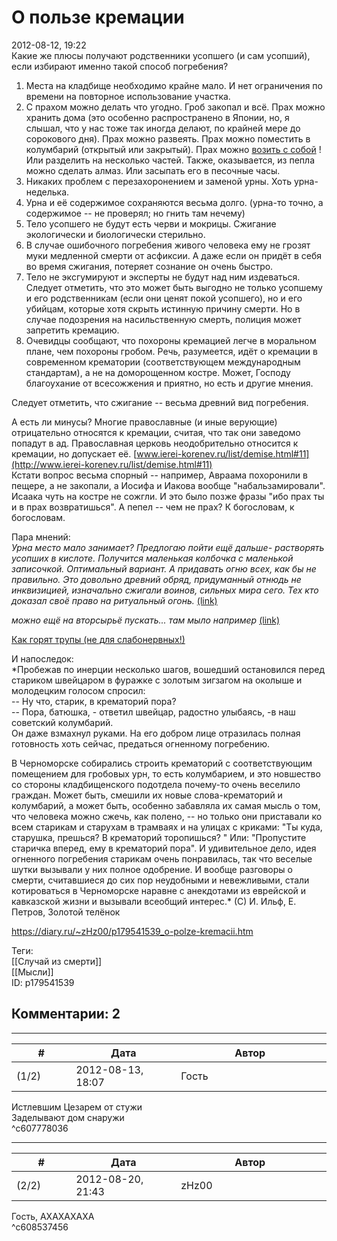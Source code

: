 О пользе кремации
=================

  
2012-08-12, 19:22  
 Какие же плюсы получают родственники усопшего (и сам усопший), если избирают именно такой способ погребения?   
   
 1. Места на кладбище необходимо крайне мало. И нет ограничения по времени на повторное использование участка.   
 2. С прахом можно делать что угодно. Гроб закопал и всё. Прах можно хранить дома (это особенно распространено в Японии, но, я слышал, что у нас тоже так иногда делают, по крайней мере до сорокового дня). Прах можно развеять. Прах можно поместить в колумбарий (открытый или закрытый). Прах можно  [возить с собой](http://fanread.ru/book/705157/?page=1)  ! Или разделить на несколько частей. Также, оказывается, из пепла можно сделать алмаз. Или засыпать его в песочные часы.   
 3. Никаких проблем с перезахоронением и заменой урны. Хоть урна-неделька.   
 4. Урна и её содержимое сохраняются весьма долго. (урна-то точно, а содержимое -- не проверял; но гнить там нечему)   
 5. Тело усопшего не будут есть черви и мокрицы. Сжигание экологически и биологически стерильно.   
 6. В случае ошибочного погребения живого человека ему не грозят муки медленной смерти от асфиксии. А даже если он придёт в себя во время сжигания, потеряет сознание он очень быстро.   
 7. Тело не эксгумируют и эксперты не будут над ним издеваться. Следует отметить, что это может быть выгодно не только усопшему и его родственникам (если они ценят покой усопшего), но и его убийцам, которые хотя скрыть истинную причину смерти. Но в случае подозрения на насильственную смерть, полиция может запретить кремацию.   
 8. Очевидцы сообщают, что похороны кремацией легче в моральном плане, чем похороны гробом. Речь, разумеется, идёт о кремации в современном крематории (соответствующем международным стандартам), а не на доморощенном костре. Может, Господу благоухание от всесожжения и приятно, но есть и другие мнения.   
   
 Следует отметить, что сжигание -- весьма древний вид погребения.   
   
 А есть ли минусы? Многие православные (и иные верующие) отрицательно относятся к кремации, считая, что так они заведомо попадут в ад. Православная церковь неодобрительно относится к кремации, но допускает её.  [www.ierei-korenev.ru/list/demise.html#11](http://www.ierei-korenev.ru/list/demise.html#11)    
 Кстати вопрос весьма спорный -- например, Авраама похоронили в пещере, а не закопали, а Иосифа и Иакова вообще "набальзамировали". Исаака чуть на костре не сожгли. И это было позже фразы "ибо прах ты и в прах возвратишься". А пепел -- чем не прах? К богословам, к богословам.   
   
 Пара мнений:   
  *Урна место мало занимает? Предлогаю пойти ещё дальше- растворять усопших в кислоте. Получится маленькая колбочка с маленькой записочкой. Оптимальный вариант. А придавать огню всех, как бы не правильно. Это довольно древний обряд, придуманный отнюдь не инквизицией, изначально сжигали воинов, сильных мира сего. Тех кто доказал своё право на ритуальный огонь.*   [(link)](http://alonely.ru/viewtopic.php?id=2147#p87224)    
   
  *можно ещё на вторсырьё пускать... там мыло например*   [(link)](http://alonely.ru/viewtopic.php?id=2147#p87242)    
   
  [Как горят трупы (не для слабонервных!)](http://www.requiem.ru/history/doc128/)    
   
 И напоследок:   
  *Пробежав по инерции несколько шагов, вошедший остановился перед стариком швейцаром в фуражке с золотым зигзагом на околыше и молодецким голосом спросил:   
 -- Ну что, старик, в крематорий пора?   
 -- Пора, батюшка, - ответил швейцар, радостно улыбаясь, -в наш советский колумбарий.   
 Он даже взмахнул руками. На его добром лице отразилась полная готовность хоть сейчас, предаться огненному погребению.   
   
 В Черноморске собирались строить крематорий с соответствующим помещением для гробовых урн, то есть колумбарием, и это новшество со стороны кладбищенского подотдела почему-то очень веселило граждан. Может быть, смешили их новые слова-крематорий и колумбарий, а может быть, особенно забавляла их самая мысль о том, что человека можно сжечь, как полено, -- но только они приставали ко всем старикам и старухам в трамваях и на улицах с криками: "Ты куда, старушка, прешься? В крематорий торопишься? " Или: "Пропустите старичка вперед, ему в крематорий пора". И удивительное дело, идея огненного погребения старикам очень понравилась, так что веселые шутки вызывали у них полное одобрение. И вообще разговоры о смерти, считавшиеся до сих пор неудобными и невежливыми, стали котироваться в Черноморске наравне с анекдотами из еврейской и кавказской жизни и вызывали всеобщий интерес.*  (С) И. Ильф, Е. Петров, Золотой телёнок   
  
<https://diary.ru/~zHz00/p179541539_o-polze-kremacii.htm>  
  
Теги:  
[[Случай из смерти]]  
[[Мысли]]  
ID: p179541539  


Комментарии: 2
--------------

  


---



|         #         |              Дата              |                     Автор                     |           ID           |
| --- | --- | --- | --- |
| (1/2) | 2012-08-13, 18:07 | Гость | c607778036 |

  
 Истлевшим Цезарем от стужи   
 Заделывают дом снаружи   
 ^c607778036

---



|         #         |              Дата              |                     Автор                     |           ID           |
| --- | --- | --- | --- |
| (2/2) | 2012-08-20, 21:43 | zHz00 | c608537456 |

  
 Гость, АХАХАХАХА   
 ^c608537456